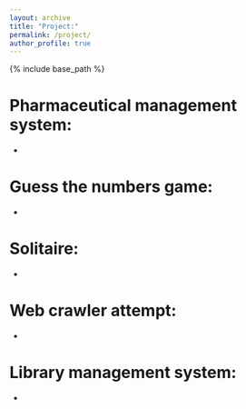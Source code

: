 ```yaml
---
layout: archive
title: "Project:"
permalink: /project/
author_profile: true
---
```


{% include base_path %}


Pharmaceutical management system: 
======
  * 

Guess the numbers game:
======
  * 


Solitaire: 
======
  * 

Web crawler attempt: 
======
  * 


Library management system: 
======
  * 
